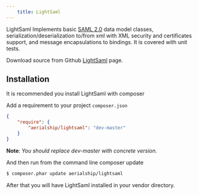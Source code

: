 ```yaml
---
    title: LightSaml
---
```



LightSaml Implements basic [SAML 2.0](http://saml.xml.org/saml-specifications) data model classes, serialization/deserialization
to/from xml with XML security and certificates support, and message encapsulations to bindings. It is covered with unit tests.

Download source from Github [LightSaml](https://github.com/aerialship/lightsaml) page.

Installation
------------

It is recommended you install LightSaml with composer

Add a requirement to your project ``composer.json``

```json
{
    "require": {
        "aerialship/lightsaml": "dev-master"
    }
}
```

**Note**: *You should replace dev-master with concrete version.*

And then run from the command line composer update

```bash
$ composer.phar update aerialship/lightsaml
```

After that you will have LightSaml installed in your vendor directory.

